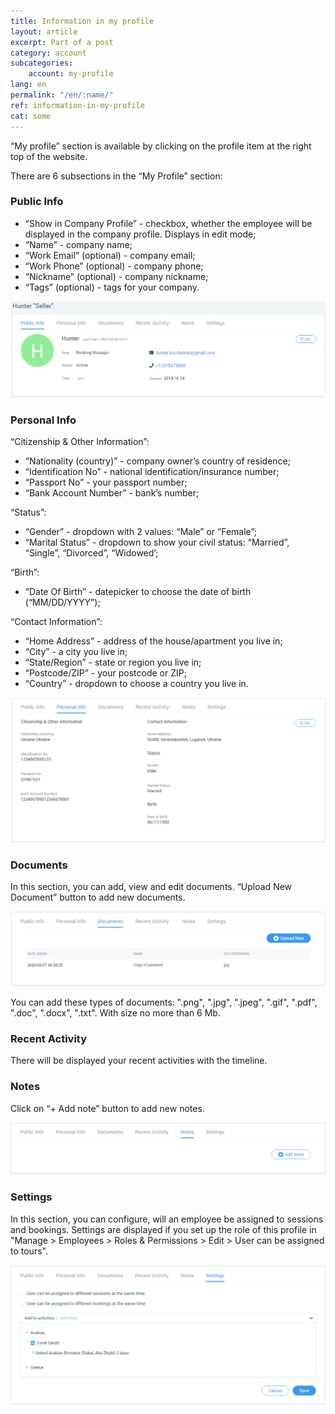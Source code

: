 ```yaml
---
title: Information in my profile
layout: article
excerpt: Part of a post
category: account
subcategories:
    account: my-profile
lang: en
permalink: "/en/:name/"
ref: information-in-my-profile
cat: some
---
```


“My profile” section is available by clicking on the profile item at the right top of the website.

There are 6 subsections in the “My Profile” section:

### **Public Info**

- “Show in Company Profile” - checkbox, whether the employee will be displayed in the company profile. Displays in edit mode;
- “Name” - company name;
- “Work Email” (optional) - company email;
- “Work Phone” (optional) - company phone;
- “Nickname” (optional) - company nickname;
- “Tags” (optional) - tags for your company. 

![Information_in_my_profile1](/assets/images/information_in_my_profile1.png)

### **Personal Info**

“Citizenship & Other Information”:
- “Nationality (country)” - company owner’s country of residence;
- “Identification No” - national identification/insurance number;
- “Passport No” - your passport number;
- “Bank Account Number” - bank’s number;

“Status”:
- “Gender” - dropdown with 2 values: “Male” or “Female”;
- “Marital Status” -  dropdown to show your civil status: “Married”, “Single”, “Divorced”, “Widowed’;

“Birth”:
- “Date Of Birth” - datepicker to choose the date of birth (“MM/DD/YYYY”);
 
“Contact Information”:
- “Home Address” - address of the house/apartment you live in;
- “City” - a city you live in;
- “State/Region” - state or region you live in;
- “Postcode/ZIP” - your postcode or ZIP;
- “Country” - dropdown to choose a country you live in.

![Information_in_my_profile2](/assets/images/information_in_my_profile2.png)

### **Documents**

In this section, you can add, view and edit documents. “Upload New Document” button to add new documents.

![Information_in_my_profile3](/assets/images/information_in_my_profile3.png)

You can add these types of documents: ".png", ".jpg", ".jpeg", ".gif", ".pdf", ".doc", ".docx", ".txt". With size no more than 6 Mb.

### **Recent Activity**

There will be displayed your recent activities with the timeline.

### **Notes**

Click on “+ Add note” button to add new notes.

![Information_in_my_profile4](/assets/images/information_in_my_profile4.png)

### **Settings**

In this section, you can configure, will an employee be assigned to sessions and bookings. Settings are displayed if you set up the role of this profile in "Manage > Employees > Roles & Permissions > Edit > User can be assigned to tours".

![Information_in_my_profile5](/assets/images/information_in_my_profile5.png)



